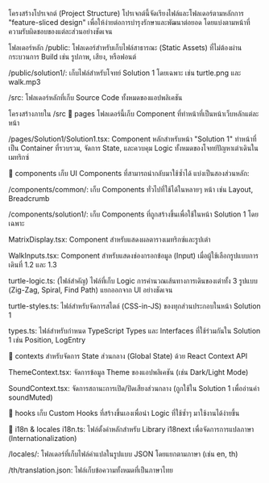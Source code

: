 โครงสร้างโปรเจกต์ (Project Structure)
โปรเจกต์นี้จัดเรียงไฟล์และโฟลเดอร์ตามหลักการ "feature-sliced design" เพื่อให้ง่ายต่อการบำรุงรักษาและพัฒนาต่อยอด โดยแบ่งตามหน้าที่ความรับผิดชอบของแต่ละส่วนอย่างชัดเจน

โฟลเดอร์หลัก
/public: โฟลเดอร์สำหรับเก็บไฟล์สาธารณะ (Static Assets) ที่ไม่ต้องผ่านกระบวนการ Build เช่น รูปภาพ, เสียง, หรือฟอนต์

/public/solution1/: เก็บไฟล์สำหรับโจทย์ Solution 1 โดยเฉพาะ เช่น turtle.png และ walk.mp3

/src: โฟลเดอร์หลักที่เก็บ Source Code ทั้งหมดของแอปพลิเคชัน

โครงสร้างภายใน /src
📂 pages
โฟลเดอร์นี้เก็บ Component ที่ทำหน้าที่เป็นหน้าเว็บหลักแต่ละหน้า

/pages/Solution1/Solution1.tsx: Component หลักสำหรับหน้า "Solution 1" ทำหน้าที่เป็น Container ที่รวบรวม, จัดการ State, และควบคุม Logic ทั้งหมดของโจทย์ปัญหาเต่าเดินในเมทริกซ์

📂 components
เก็บ UI Components ที่สามารถนำกลับมาใช้ซ้ำได้ แบ่งเป็นสองส่วนหลัก:

/components/common/: เก็บ Components ทั่วไปที่ใช้ได้ในหลายๆ หน้า เช่น Layout, Breadcrumb

/components/solution1/: เก็บ Components ที่ถูกสร้างขึ้นเพื่อใช้ในหน้า Solution 1 โดยเฉพาะ

MatrixDisplay.tsx: Component สำหรับแสดงผลตารางเมทริกซ์และรูปเต่า

WalkInputs.tsx: Component สำหรับแสดงช่องกรอกข้อมูล (Input) เมื่อผู้ใช้เลือกรูปแบบการเดินที่ 1.2 และ 1.3

turtle-logic.ts: (ไฟล์สำคัญ) ไฟล์ที่เก็บ Logic การคำนวณเส้นทางการเดินของเต่าทั้ง 3 รูปแบบ (Zig-Zag, Spiral, Find Path) แยกออกจาก UI อย่างชัดเจน

turtle-styles.ts: ไฟล์สำหรับจัดการสไตล์ (CSS-in-JS) ของทุกส่วนประกอบในหน้า Solution 1

types.ts: ไฟล์สำหรับกำหนด TypeScript Types และ Interfaces ที่ใช้ร่วมกันใน Solution 1 เช่น Position, LogEntry

📂 contexts
สำหรับจัดการ State ส่วนกลาง (Global State) ด้วย React Context API

ThemeContext.tsx: จัดการข้อมูล Theme ของแอปพลิเคชัน (เช่น Dark/Light Mode)

SoundContext.tsx: จัดการสถานะการเปิด/ปิดเสียงส่วนกลาง (ถูกใช้ใน Solution 1 เพื่ออ่านค่า soundMuted)

📂 hooks
เก็บ Custom Hooks ที่สร้างขึ้นเองเพื่อนำ Logic ที่ใช้ซ้ำๆ มาใช้งานได้ง่ายขึ้น

📂 i18n & locales
i18n.ts: ไฟล์ตั้งค่าหลักสำหรับ Library i18next เพื่อจัดการการแปลภาษา (Internationalization)

/locales/: โฟลเดอร์ที่เก็บไฟล์คำแปลในรูปแบบ JSON โดยแยกตามภาษา (เช่น en, th)

/th/translation.json: ไฟล์เก็บข้อความทั้งหมดที่เป็นภาษาไทย 